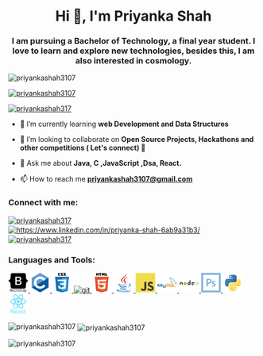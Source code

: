 <h1 align="center">Hi 👋, I'm Priyanka Shah</h1>
<h3 align="center">I am pursuing a Bachelor of Technology, a final year student. I love to learn and explore new technologies, besides this, I am also interested in cosmology.</h3>
<p align="left"> <img src="https://komarev.com/ghpvc/?username=priyankashah3107&label=Profile%20views&color=0e75b6&style=flat" alt="priyankashah3107" /> </p>

<p align="left"> <a href="https://github.com/ryo-ma/github-profile-trophy"><img src="https://github-profile-trophy.vercel.app/?username=priyankashah3107" alt="priyankashah3107" /></a> </p>

<p align="left"> <a href="https://twitter.com/priyankashah317" target="blank"><img src="https://img.shields.io/twitter/follow/priyankashah317?logo=twitter&style=for-the-badge" alt="priyankashah317" /></a> </p>

- 🌱 I’m currently learning **web Development and Data Structures**

- 👯 I’m looking to collaborate on **Open Source Projects, Hackathons and other competitions ( Let's connect) 🤗**

- 💬 Ask me about **Java, C ,JavaScript ,Dsa, React.**

- 📫 How to reach me **priyankashah3107@gmail.com**

<h3 align="left">Connect with me:</h3>
<p align="left">
<a href="https://twitter.com/priyankashah317" target="blank"><img align="center" src="https://raw.githubusercontent.com/rahuldkjain/github-profile-readme-generator/master/src/images/icons/Social/twitter.svg" alt="priyankashah317" height="30" width="40" /></a>
<a href="https://linkedin.com/in/https://www.linkedin.com/in/priyanka-shah-6ab9a31b3/" target="blank"><img align="center" src="https://raw.githubusercontent.com/rahuldkjain/github-profile-readme-generator/master/src/images/icons/Social/linked-in-alt.svg" alt="https://www.linkedin.com/in/priyanka-shah-6ab9a31b3/" height="30" width="40" /></a>
<a href="https://www.leetcode.com/priyankashah317" target="blank"><img align="center" src="https://raw.githubusercontent.com/rahuldkjain/github-profile-readme-generator/master/src/images/icons/Social/leet-code.svg" alt="priyankashah317" height="30" width="40" /></a>
</p>

<h3 align="left">Languages and Tools:</h3>
<p align="left"> <a href="https://getbootstrap.com" target="_blank" rel="noreferrer"> <img src="https://raw.githubusercontent.com/devicons/devicon/master/icons/bootstrap/bootstrap-plain-wordmark.svg" alt="bootstrap" width="40" height="40"/> </a> <a href="https://www.cprogramming.com/" target="_blank" rel="noreferrer"> <img src="https://raw.githubusercontent.com/devicons/devicon/master/icons/c/c-original.svg" alt="c" width="40" height="40"/> </a> <a href="https://www.w3schools.com/css/" target="_blank" rel="noreferrer"> <img src="https://raw.githubusercontent.com/devicons/devicon/master/icons/css3/css3-original-wordmark.svg" alt="css3" width="40" height="40"/> </a> <a href="https://git-scm.com/" target="_blank" rel="noreferrer"> <img src="https://www.vectorlogo.zone/logos/git-scm/git-scm-icon.svg" alt="git" width="40" height="40"/> </a> <a href="https://www.w3.org/html/" target="_blank" rel="noreferrer"> <img src="https://raw.githubusercontent.com/devicons/devicon/master/icons/html5/html5-original-wordmark.svg" alt="html5" width="40" height="40"/> </a> <a href="https://www.java.com" target="_blank" rel="noreferrer"> <img src="https://raw.githubusercontent.com/devicons/devicon/master/icons/java/java-original.svg" alt="java" width="40" height="40"/> </a> <a href="https://developer.mozilla.org/en-US/docs/Web/JavaScript" target="_blank" rel="noreferrer"> <img src="https://raw.githubusercontent.com/devicons/devicon/master/icons/javascript/javascript-original.svg" alt="javascript" width="40" height="40"/> </a> <a href="https://www.mysql.com/" target="_blank" rel="noreferrer"> <img src="https://raw.githubusercontent.com/devicons/devicon/master/icons/mysql/mysql-original-wordmark.svg" alt="mysql" width="40" height="40"/> </a> <a href="https://nodejs.org" target="_blank" rel="noreferrer"> <img src="https://raw.githubusercontent.com/devicons/devicon/master/icons/nodejs/nodejs-original-wordmark.svg" alt="nodejs" width="40" height="40"/> </a> <a href="https://www.photoshop.com/en" target="_blank" rel="noreferrer"> <img src="https://raw.githubusercontent.com/devicons/devicon/master/icons/photoshop/photoshop-line.svg" alt="photoshop" width="40" height="40"/> </a> <a href="https://www.python.org" target="_blank" rel="noreferrer"> <img src="https://raw.githubusercontent.com/devicons/devicon/master/icons/python/python-original.svg" alt="python" width="40" height="40"/> </a> <a href="https://reactjs.org/" target="_blank" rel="noreferrer"> <img src="https://raw.githubusercontent.com/devicons/devicon/master/icons/react/react-original-wordmark.svg" alt="react" width="40" height="40"/> </a> </p>

<p><img align="left" src="https://github-readme-stats.vercel.app/api/top-langs?username=priyankashah3107&show_icons=true&locale=en&layout=compact" alt="priyankashah3107" /></p>

<p>&nbsp;<img align="center" src="https://github-readme-stats.vercel.app/api?username=priyankashah3107&show_icons=true&locale=en" alt="priyankashah3107" /></p>

<p><img align="center" src="https://github-readme-streak-stats.herokuapp.com/?user=priyankashah3107&" alt="priyankashah3107" /></p>
